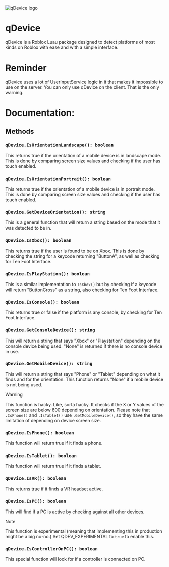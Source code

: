 ![qDevice logo](/assets/qDevice.png)
# qDevice
qDevice is a Roblox Luau package designed to detect platforms of most kinds on Roblox with ease and with a simple interface.

# Reminder
qDevice uses a lot of UserInputService logic in it that makes it impossible to use on the server. You can only use qDevice on the client. That is the only warning.

# Documentation:

## Methods

### `qDevice.IsOrientationLandscape(): boolean`
This returns true if the orientation of a mobile device is in landscape mode. This is done by comparing screen size values and checking if the user has touch enabled.

### `qDevice.IsOrientationPortrait(): boolean`
This returns true if the orientation of a mobile device is in portrait mode. This is done by comparing screen size values and checking if the user has touch enabled.

### `qDevice.GetDeviceOrientation(): string`
This is a general function that will return a string based on the mode that it was detected to be in.

### `qDevice.IsXbox(): boolean`
This returns true if the user is found to be on Xbox. This is done by checking the string for a keycode returning "ButtonA", as well as checking for Ten Foot Interface.

### `qDevice.IsPlayStation(): boolean`
This is a similar implementation to `IsXbox()` but by checking if a keycode will return "ButtonCross" as a string, also checking for Ten Foot Interface.

### `qDevice.IsConsole(): boolean`
This returns true or false if the platform is any console, by checking for Ten Foot Interface.

### `qDevice.GetConsoleDevice(): string`
This will return a string that says "Xbox" or "Playstation" depending on the console device being used. "None" is returned if there is no console device in use.

### `qDevice.GetMobileDevice(): string`
This will return a string that says "Phone" or "Tablet" depending on what it finds and for the orientation. This function returns "None" if a mobile device is not being used.

> [!WARNING]
> This function is hacky. Like, sorta hacky. It checks if the X or Y values of the screen size are below 600 depending on orientation.
> Please note that `.IsPhone()` and `.IsTablet()` use `.GetMobileDevice()`, so they have the same limitation of depending on device screen size.

### `qDevice.IsPhone(): boolean`
This function will return true if it finds a phone.

### `qDevice.IsTablet(): boolean`
This function will return true if it finds a tablet.

### `qDevice.IsVR(): boolean`
This returns true if it finds a VR headset active.

### `qDevice.IsPC(): boolean`
This will find if a PC is active by checking against all other devices.

> [!NOTE]
> This function is experimental (meaning that implementing this in production might be a big no-no.) Set QDEV_EXPERIMENTAL to `true` to enable this.
### `qDevice.IsControllerOnPC(): boolean`
This special function will look for if a controller is connected on PC.
